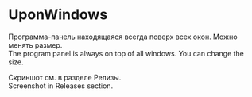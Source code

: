 # UponWindows
Программа-панель находящаяся всегда поверх всех окон. Можно менять размер.\
The program panel is always on top of all windows. You can change the size.

Скриншот см. в разделе Релизы.\
Screenshot in Releases section.
